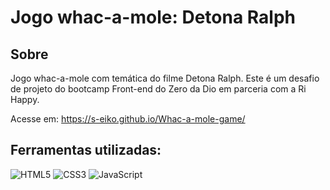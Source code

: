 # Jogo whac-a-mole: Detona Ralph

## Sobre
Jogo whac-a-mole com temática do filme Detona Ralph. Este é um desafio de projeto do bootcamp Front-end do Zero da Dio em parceria com a Ri Happy.

Acesse em: https://s-eiko.github.io/Whac-a-mole-game/

## Ferramentas utilizadas: 
![HTML5](https://img.shields.io/badge/HTML5-E34F26?style=for-the-badge&logo=html5&logoColor=white)
![CSS3](https://img.shields.io/badge/CSS3-1572B6?style=for-the-badge&logo=css3&logoColor=white)
![JavaScript](https://img.shields.io/badge/JavaScript-F7DF1E?style=for-the-badge&logo=javascript&logoColor=black)
